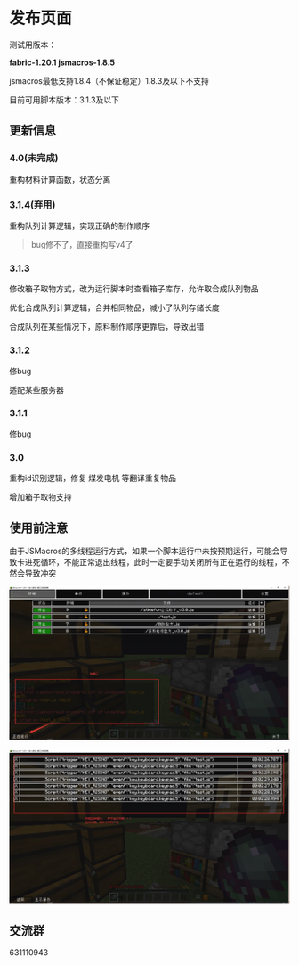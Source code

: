 # 发布页面

测试用版本：

**fabric-1.20.1    jsmacros-1.8.5**

jsmacros最低支持1.8.4（不保证稳定）1.8.3及以下不支持

目前可用脚本版本：3.1.3及以下

## 更新信息

### 4.0(未完成)

重构材料计算函数，状态分离

### 3.1.4(弃用)

重构队列计算逻辑，实现正确的制作顺序

> bug修不了，直接重构写v4了


### 3.1.3 

修改箱子取物方式，改为运行脚本时查看箱子库存，允许取合成队列物品

优化合成队列计算逻辑，合并相同物品，减小了队列存储长度

合成队列在某些情况下，原料制作顺序更靠后，导致出错

### 3.1.2 

修bug

适配某些服务器

### 3.1.1

修bug

### 3.0

重构id识别逻辑，修复 煤发电机 等翻译重复物品

增加箱子取物支持

## 使用前注意

由于JSMacros的多线程运行方式，如果一个脚本运行中未按预期运行，可能会导致卡进死循环，不能正常退出线程，此时一定要手动关闭所有正在运行的线程，不然会导致冲突

![image-20231002105815916](img/README/image-20231002105815916.png)

![image-20231002105830760](img/README/image-20231002105830760.png)

## 交流群 

631110943
